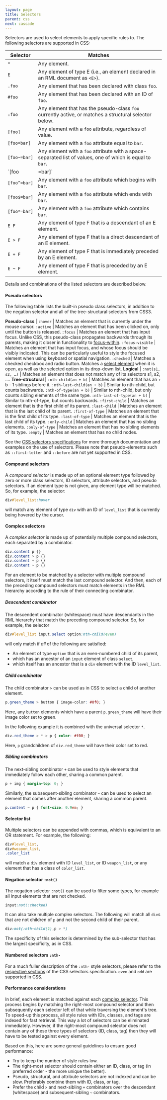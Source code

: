 ```yaml
---
layout: page
title: Selectors
parent: css
next: cascade
---
```


Selectors are used to select elements to apply specific rules to. The following selectors are supported in CSS:

Selector            | Matches
---                 | ---
`*`          | Any element.
`E`          | Any element of type E (i.e., an element declared in an RML document as `<E>`).
`.foo`       | Any element that has been declared with class `foo`.
`#foo`       | Any element that has been declared with an ID of `foo`.
`:foo`       | Any element that has the pseudo-class `foo` currently active, or matches a structural selector below.
`[foo]`      | Any element with a `foo` attribute, regardless of value.
`[foo=bar]`  | Any element with a `foo` attribute equal to `bar`.
`[foo~=bar]` | Any element with a `foo` attribute with a space-separated list of values, one of which is equal to `bar`.
`[foo|=bar]` | Any element with a `foo` attribute equal to `bar` or which begins with `bar-` including the hyphen.
`[foo^=bar]` | Any element with a `foo` attribute which begins with `bar`.
`[foo$=bar]` | Any element with a `foo` attribute which ends with `bar`.
`[foo*=bar]` | Any element with a `foo` attribute which contains `bar`.
`E F`        | Any element of type F that is a descendant of an E element.
`E > F`      | Any element of type F that is a direct descendant of an E element.
`E + F`      | Any element of type F that is immediately preceded by an E element.
`E ~ F`      | Any element of type F that is preceded by an E element.

Details and combinations of the listed selectors are described below.


#### Pseudo selectors


The following table lists the built-in pseudo class selectors, in addition to the negation selector and all of the tree-structural selectors from CSS3. 

**Pseudo-class**                    |
`:hover`                     | Matches an element that is currently under the mouse cursor.
`:active`                    | Matches an element that has been clicked on, only until the button is released.
`:focus`                     | Matches an element that has input focus. Unlike CSS, this pseudo-class propagates backwards through its parents, making it closer in functionality to [focus-within](https://www.w3.org/TR/selectors-4/#the-focus-within-pseudo).
`:focus-visible`             | Matches an element that has input focus, and whose focus should be visibly indicated. This can be particularly useful to style the focused element when using keyboard or spatial navigation.
`:checked`                   | Matches a checked checkbox and radio button. Matches a [select element](pages/cpp_manual/element_packages/form.html#drop-down-select-box) when it is open, as well as the selected option in its drop-down list.
**Logical**                         |
`:not(s1, s2, …)`            | Matches an element that does not match any of its selectors s1, s2, ….
**Tree-structural**                 |
`:nth-child(an + b)`         | Matches an element that has an + b - 1 siblings before it.
`:nth-last-child(an + b)`    | Similar to nth-child, but counts backwards.
`:nth-of-type(an + b)`       | Similar to nth-child, but only counts sibling elements of the same type.
`:nth-last-of-type(an + b)`  | Similar to nth-of-type, but counts backwards.
`:first-child`               | Matches an element that is the first child of its parent.
`:last-child`                | Matches an element that is the last child of its parent.
`:first-of-type`             | Matches an element that is the first child of its type.
`:last-of-type`              | Matches an element that is the last child of its type.
`:only-child`                | Matches an element that has no sibling elements.
`:only-of-type`              | Matches an element that has no sibling elements of its type.
`:empty`                     | Matches an element that has no child nodes.

See the [CSS selectors specifications](https://www.w3.org/TR/selectors-4/) for more thorough documentation and examples on the use of selectors. Please note that pseudo-elements such as `::first-letter` and `::before` are not yet supported in CSS. 


#### Compound selectors

A *compound selector* is made up of an optional element type followed by zero or more class selectors, ID selectors, attribute selectors, and pseudo selectors. If an element type is not given, any element type will be matched. So, for example, the selector:

```css
div#level_list:hover
```

will match any element of type `div` with an ID of `level_list` that is currently being hovered by the cursor.


#### Complex selectors

A *complex selector* is made up of potentially multiple compound selectors, each separated by a combinator. 

```css
div.content p {}
div.content > p {}
div.content + p {}
div.content ~ p {}
```
For an element to be matched by a selector with multiple compound selectors, it itself must match the last compound selector. And then, each of the preceding compound selectors must match elements in the RML hierarchy according to the rule of their connecting combinator.

##### Descendant combinator

The descendent combinator (whitespace) must have descendants in the RML hierarchy that match the preceding compound selector. So, for example, the selector

```css
div#level_list input.select option:nth-child(even)
```

will only match if *all* of the following are satisfied:
- An element of type `option` that is an even-numbered child of its parent,
- which has an ancestor of an `input` element of class `select`,
- which itself has an ancestor that is a `div` element with the ID `level_list`.

##### Child combinator

The child combinator `>` can be used as in CSS to select a child of another element.
```css
p.green_theme > button { image-color: #0f0; }
```
Here, any `button` elements which have a parent `p.green_theme` will have their image color set to green.

In the following example it is combined with the universal selector `*`.
```css
div.red_theme > * > p { color: #f00; }
```
Here, `p` grandchildren of `div.red_theme` will have their color set to red.

##### Sibling combinators

The next-sibling combinator `+` can be used to style elements that immediately follow each other, sharing a common parent.
```css
p + img { margin-top: 0; }
```
Similarly, the subsequent-sibling combinator `~` can be used to select an element that comes after another element, sharing a common parent.
```css
p.content ~ p { font-size: 0.9em; }
```


#### Selector list

Multiple selectors can be appended with commas, which is equivalent to an OR statement. For example, the following:

```css
div#level_list,
div#weapon_list,
.color_list
```

will match a `div` element with ID `level_list`, or ID `weapon_list`, or any element that has a class of `color_list`.


#### Negation selector `:not()`

The negation selector `:not()` can be used to filter some types, for example all input elements that are not checked.
```css
input:not(:checked)
```
It can also take multiple complex selectors. The following will match all `div`s that are not children of `p` and not the second child of their parent.
```css
div:not(:nth-child(2),p > *)
```
The specificity of this selector is determined by the sub-selector that has the largest specificity, as in CSS.


#### Numbered selectors `:nth-`

For a much fuller description of the `:nth-` style selectors, please refer to the [respective sections](https://www.w3.org/TR/selectors-4/#the-nth-child-pseudo) of the CSS selectors specification. `even` and `odd` are supported in CSS.


#### Performance considerations

In brief, each element is matched against each [complex selector](#complex-selectors). This process begins by matching the right-most compound selector and then subsequently each selector left of that while traversing the element's tree. To speed-up this process, all style rules with IDs, classes, and tags are indexed for fast retrieval. This way a lot of selectors can be eliminated immediately. However, if the right-most compound selector does not contain any of these three types of selectors (ID, class, tag) then they will have to be tested against every element.

Based on this, here are some general guidelines to ensure good performance:

- Try to keep the number of style rules low.
- The right-most selector should contain either an ID, class, or tag (in preferred order - the more unique the better).
- Pseudo, structural, and attribute selectors are not indexed and can be slow. Preferably combine them with ID, class, or tag.
- Prefer the child `>` and next-sibling `+` combinators over the descendant (whitespace) and subsequent-sibling `~` combinators.
